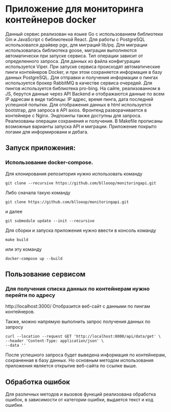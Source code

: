 # Приложение для мониторинга контейнеров docker 
Данный сервис реализован на языке Go с использованием библиотеки Gin и JavaScript с библиотекой React. Для работы с PostgreSQL использовался драйвер pgx, для миграций lib/pq. Для миграции использовалась библиотека goose, миграции выполняются автоматически при запуске сервиса. Тип операции зависит от определенного запроса. Для данных из файла конфигурации используется Viper.
При запуске сервиса происходят автоматические пинги контейнеров Docker, и при этом сохраняется информация в базу данных PostgreSQL. Для отправки и получения информации о пингах используется брокер RabbitMQ в качестве сервиса очередей. Для пингов используется библиотека pro-bing.
На сайте, реализованном в JS, берутся данные через API Backend и отображаются данные по всем IP адресам в виде таблицы: IР адрес, время пинга, дата последней успешной попытки. Для отображения данных в html используется bootstrap, для запроса в API axios. Фронтенд разворачивается в контейнере с Nginx.
Эндпоинты также доступны для запроса. Реализованы операции сохранения и получения.
В Makefile прописаны возможные варианты запуска API и миграции. Приложение покрыто логами для информировани и дебага.
## Запуск приложения:
### Использование docker-compose.
   Для клонирования репозитория нужно использовать команду
   ```
   git clone --recursive https://github.com/bllooop/monitoringapi.git
   ```
   Либо сначала такую команду
   ```
   git clone https://github.com/bllooop/monitoringapi.git
   ```
   и далее 
   ```
   git submodule update --init --recursive
   ```
   Для сборки и запуска приложения нужно ввести в консоль команду
   ```
   make build
   ```
   или эту команду
   ```
   docker-compose up --build
   ```
## Пользование сервисом
### Для получения списка данных по контейнерам нужно перейти по адресу
http://localhost:3000/
Отобразится веб-сайт с данными по пингам контейнеров.

Также, можно напрямую выполнить запрос получения данных по запросу
```
curl --location --request GET 'http://localhost:8000/api/data/get' \
--header 'Content-Type: application/json' \
--data ''
``` 
После успешного запроса будет выведена информация по контейнерам, сохраненная в базу данных.
Но основным методом использования приложения является открытие веб-сайта по ссылке выше.
## Обработка ошибок
Для различных методов и вызовов функций реализована обработка ошибок, в зависимости от категории ошибки, выдается текст и код ошибки.
